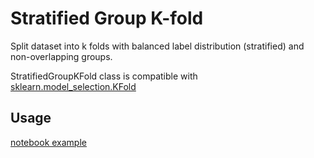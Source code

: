 # Stratified Group K-fold
Split dataset into k folds with balanced label distribution (stratified) and non-overlapping groups.

StratifiedGroupKFold class is compatible with [sklearn.model_selection.KFold](https://scikit-learn.org/stable/modules/generated/sklearn.model_selection.KFold.html)

## Usage
[notebook example](example.ipynb)